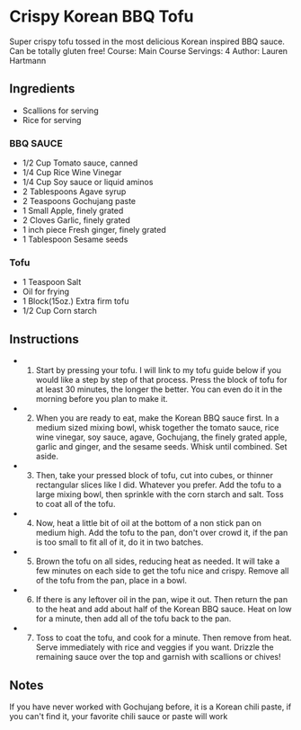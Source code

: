 # Crispy Korean BBQ Tofu
Super crispy tofu tossed in the most delicious Korean inspired BBQ sauce. Can be totally gluten free! Course: Main Course Servings: 4 Author: Lauren Hartmann

## Ingredients
-   Scallions for serving 
-   Rice for serving 

### BBQ SAUCE
- 1/2 Cup Tomato sauce, canned
- 1/4 Cup Rice Wine Vinegar
- 1/4 Cup Soy sauce or liquid aminos 
- 2 Tablespoons Agave syrup
- 2 Teaspoons Gochujang paste 
- 1 Small Apple, finely grated
- 2 Cloves Garlic, finely grated 
- 1 inch piece Fresh ginger, finely grated 
- 1 Tablespoon Sesame seeds 

### Tofu
-   1 Teaspoon Salt 
-   Oil for frying 
-   1 Block(15oz.) Extra firm tofu 
-   1/2 Cup Corn starch 

## Instructions
-   1. Start by pressing your tofu. I will link to my tofu guide below if you would like a step by step of that process. Press the block of tofu for at least 30 minutes, the longer the better. You can even do it in the morning before you plan to make it. 
-   2. When you are ready to eat, make the Korean BBQ sauce first. In a medium sized mixing bowl, whisk together the tomato sauce, rice wine vinegar, soy sauce, agave, Gochujang, the finely grated apple, garlic and ginger, and the sesame seeds. Whisk until combined. Set aside. 
-   3. Then, take your pressed block of tofu, cut into cubes, or thinner rectangular slices like I did. Whatever you prefer. Add the tofu to a large mixing bowl, then sprinkle with the corn starch and salt. Toss to coat all of the tofu. 
-   4. Now, heat a little bit of oil at the bottom of a non stick pan on medium high. Add the tofu to the pan, don't over crowd it, if the pan is too small to fit all of it, do it in two batches. 
-   5. Brown the tofu on all sides, reducing heat as needed. It will take a few minutes on each side to get the tofu nice and crispy. Remove all of the tofu from the pan, place in a bowl. 
-   6. If there is any leftover oil in the pan, wipe it out. Then return the pan to the heat and add about half of the Korean BBQ sauce. Heat on low for a minute, then add all of the tofu back to the pan. 
-   7. Toss to coat the tofu, and cook for a minute. Then remove from heat. Serve immediately with rice and veggies if you want. Drizzle the remaining sauce over the top and garnish with scallions or chives! 

## Notes
If you have never worked with Gochujang before, it is a Korean chili paste, if you can't find it, your favorite chili sauce or paste will work